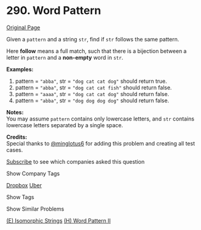 # 290. Word Pattern

[Original Page](https://leetcode.com/problems/word-pattern/)

Given a `pattern` and a string `str`, find if `str` follows the same pattern.

Here **follow** means a full match, such that there is a bijection between a letter in `pattern` and a **non-empty** word in `str`.

**Examples:**  

1.  pattern = `"abba"`, str = `"dog cat cat dog"` should return true.
2.  pattern = `"abba"`, str = `"dog cat cat fish"` should return false.
3.  pattern = `"aaaa"`, str = `"dog cat cat dog"` should return false.
4.  pattern = `"abba"`, str = `"dog dog dog dog"` should return false.

**Notes:**  
You may assume `pattern` contains only lowercase letters, and `str` contains lowercase letters separated by a single space.

**Credits:**  
Special thanks to [@minglotus6](https://leetcode.com/discuss/user/minglotus6) for adding this problem and creating all test cases.

<div>

[Subscribe](/subscribe/) to see which companies asked this question

</div>

<div>

<div id="company_tags" class="btn btn-xs btn-warning">Show Company Tags</div>

<span class="hidebutton">[Dropbox](/company/dropbox/) [Uber](/company/uber/)</span></div>

<div>

<div id="tags" class="btn btn-xs btn-warning">Show Tags</div>

<span class="hidebutton" style="display: none;">[Hash Table](/tag/hash-table/)</span></div>

<div>

<div id="similar" class="btn btn-xs btn-warning">Show Similar Problems</div>

<span class="hidebutton">[(E) Isomorphic Strings](/problems/isomorphic-strings/) [(H) Word Pattern II](/problems/word-pattern-ii/)</span></div>